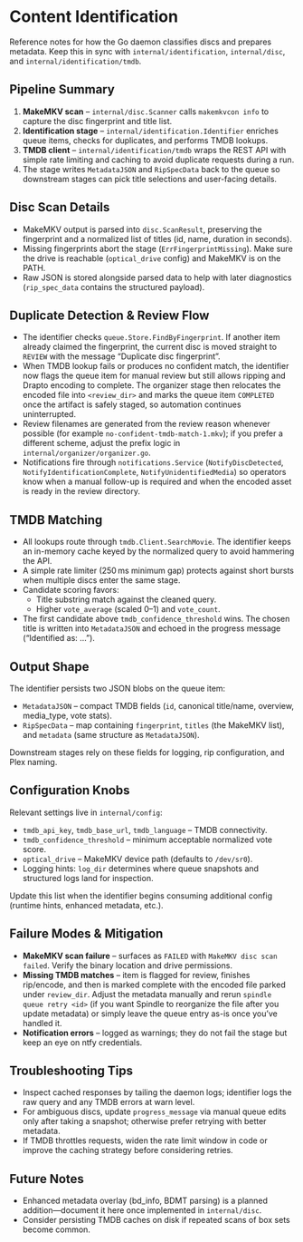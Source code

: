 # Content Identification

Reference notes for how the Go daemon classifies discs and prepares metadata. Keep this in sync with `internal/identification`, `internal/disc`, and `internal/identification/tmdb`.

## Pipeline Summary

1. **MakeMKV scan** – `internal/disc.Scanner` calls `makemkvcon info` to capture the disc fingerprint and title list.
2. **Identification stage** – `internal/identification.Identifier` enriches queue items, checks for duplicates, and performs TMDB lookups.
3. **TMDB client** – `internal/identification/tmdb` wraps the REST API with simple rate limiting and caching to avoid duplicate requests during a run.
4. The stage writes `MetadataJSON` and `RipSpecData` back to the queue so downstream stages can pick title selections and user-facing details.

## Disc Scan Details

- MakeMKV output is parsed into `disc.ScanResult`, preserving the fingerprint and a normalized list of titles (id, name, duration in seconds).
- Missing fingerprints abort the stage (`ErrFingerprintMissing`). Make sure the drive is reachable (`optical_drive` config) and MakeMKV is on the PATH.
- Raw JSON is stored alongside parsed data to help with later diagnostics (`rip_spec_data` contains the structured payload).

## Duplicate Detection & Review Flow

- The identifier checks `queue.Store.FindByFingerprint`. If another item already claimed the fingerprint, the current disc is moved straight to `REVIEW` with the message “Duplicate disc fingerprint”.
- When TMDB lookup fails or produces no confident match, the identifier now flags the queue item for manual review but still allows ripping and Drapto encoding to complete. The organizer stage then relocates the encoded file into `<review_dir>` and marks the queue item `COMPLETED` once the artifact is safely staged, so automation continues uninterrupted.
- Review filenames are generated from the review reason whenever possible (for example `no-confident-tmdb-match-1.mkv`); if you prefer a different scheme, adjust the prefix logic in `internal/organizer/organizer.go`.
- Notifications fire through `notifications.Service` (`NotifyDiscDetected`, `NotifyIdentificationComplete`, `NotifyUnidentifiedMedia`) so operators know when a manual follow-up is required and when the encoded asset is ready in the review directory.

## TMDB Matching

- All lookups route through `tmdb.Client.SearchMovie`. The identifier keeps an in-memory cache keyed by the normalized query to avoid hammering the API.
- A simple rate limiter (250 ms minimum gap) protects against short bursts when multiple discs enter the same stage.
- Candidate scoring favors:
  - Title substring match against the cleaned query.
  - Higher `vote_average` (scaled 0–1) and `vote_count`.
- The first candidate above `tmdb_confidence_threshold` wins. The chosen title is written into `MetadataJSON` and echoed in the progress message (“Identified as: …”).

## Output Shape

The identifier persists two JSON blobs on the queue item:

- `MetadataJSON` – compact TMDB fields (`id`, canonical title/name, overview, media_type, vote stats).
- `RipSpecData` – map containing `fingerprint`, `titles` (the MakeMKV list), and `metadata` (same structure as `MetadataJSON`).

Downstream stages rely on these fields for logging, rip configuration, and Plex naming.

## Configuration Knobs

Relevant settings live in `internal/config`:

- `tmdb_api_key`, `tmdb_base_url`, `tmdb_language` – TMDB connectivity.
- `tmdb_confidence_threshold` – minimum acceptable normalized vote score.
- `optical_drive` – MakeMKV device path (defaults to `/dev/sr0`).
- Logging hints: `log_dir` determines where queue snapshots and structured logs land for inspection.

Update this list when the identifier begins consuming additional config (runtime hints, enhanced metadata, etc.).

## Failure Modes & Mitigation

- **MakeMKV scan failure** – surfaces as `FAILED` with `MakeMKV disc scan failed`. Verify the binary location and drive permissions.
- **Missing TMDB matches** – item is flagged for review, finishes rip/encode, and then is marked complete with the encoded file parked under `review_dir`. Adjust the metadata manually and rerun `spindle queue retry <id>` (if you want Spindle to reorganize the file after you update metadata) or simply leave the queue entry as-is once you’ve handled it.
- **Notification errors** – logged as warnings; they do not fail the stage but keep an eye on ntfy credentials.

## Troubleshooting Tips

- Inspect cached responses by tailing the daemon logs; identifier logs the raw query and any TMDB errors at warn level.
- For ambiguous discs, update `progress_message` via manual queue edits only after taking a snapshot; otherwise prefer retrying with better metadata.
- If TMDB throttles requests, widen the rate limit window in code or improve the caching strategy before considering retries.

## Future Notes

- Enhanced metadata overlay (bd_info, BDMT parsing) is a planned addition—document it here once implemented in `internal/disc`.
- Consider persisting TMDB caches on disk if repeated scans of box sets become common.
